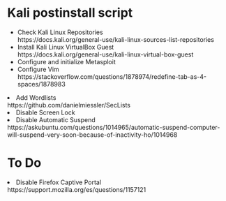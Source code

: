 # Kali postinstall script
<ul>
<p><li>Check Kali Linux Repositories<br>
https://docs.kali.org/general-use/kali-linux-sources-list-repositories

<li>Install Kali Linux VirtualBox Guest<br>
https://docs.kali.org/general-use/kali-linux-virtual-box-guest

<li>Configure and initialize Metasploit<br>
  
<li>Configure Vim<br>
https://stackoverflow.com/questions/1878974/redefine-tab-as-4-spaces/1878983
</ul>
<li>Add Wordlists<br>
https://github.com/danielmiessler/SecLists
</ul>
<li>Disable Screen Lock</li>
<li>Disable Automatic Suspend</li>
https://askubuntu.com/questions/1014965/automatic-suspend-computer-will-suspend-very-soon-because-of-inactivity-ho/1014968
</ul>


# To Do
<p><li>Disable Firefox Captive Portal<br>
https://support.mozilla.org/es/questions/1157121
